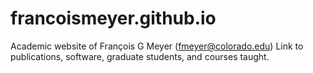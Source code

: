 # francoismeyer.github.io

Academic website of François G Meyer (fmeyer@colorado.edu)
Link to publications, software, graduate students, and courses taught.
